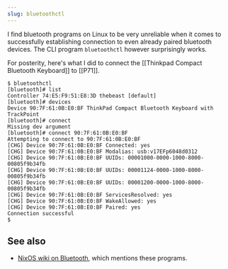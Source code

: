 ```yaml
---
slug: bluetoothctl
---
```


I find bluetooth programs on Linux to be very unreliable when it comes to successfully establishing connection to even already paired bluetooth devices. The CLI program `bluetoothctl` however surprisingly works. 

For posterity, here's what I did to connect the [[Thinkpad Compact Bluetooth Keyboard]] to [[P71]].

```
$ bluetoothctl
[bluetooth]# list
Controller 74:E5:F9:51:E8:3D thebeast [default]
[bluetooth]# devices
Device 90:7F:61:0B:E0:BF ThinkPad Compact Bluetooth Keyboard with TrackPoint
[bluetooth]# connect
Missing dev argument
[bluetooth]# connect 90:7F:61:0B:E0:BF
Attempting to connect to 90:7F:61:0B:E0:BF
[CHG] Device 90:7F:61:0B:E0:BF Connected: yes
[CHG] Device 90:7F:61:0B:E0:BF Modalias: usb:v17EFp6048d0312
[CHG] Device 90:7F:61:0B:E0:BF UUIDs: 00001000-0000-1000-8000-00805f9b34fb
[CHG] Device 90:7F:61:0B:E0:BF UUIDs: 00001124-0000-1000-8000-00805f9b34fb
[CHG] Device 90:7F:61:0B:E0:BF UUIDs: 00001200-0000-1000-8000-00805f9b34fb
[CHG] Device 90:7F:61:0B:E0:BF ServicesResolved: yes
[CHG] Device 90:7F:61:0B:E0:BF WakeAllowed: yes
[CHG] Device 90:7F:61:0B:E0:BF Paired: yes
Connection successful
$
```

## See also

- [NixOS wiki on Bluetooth](https://nixos.wiki/wiki/Bluetooth), which mentions these programs.